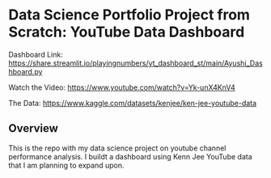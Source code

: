 # Data Science Portfolio Project from Scratch: YouTube Data Dashboard 
Dashboard Link: https://share.streamlit.io/playingnumbers/yt_dashboard_st/main/Ayushi_Dashboard.py

Watch the Video: https://www.youtube.com/watch?v=Yk-unX4KnV4

The Data: https://www.kaggle.com/datasets/kenjee/ken-jee-youtube-data

## Overview 
This is the repo with my data science project on youtube channel performance analysis. I buildt a dashboard using Kenn Jee YouTube data that I am planning to expand upon.
